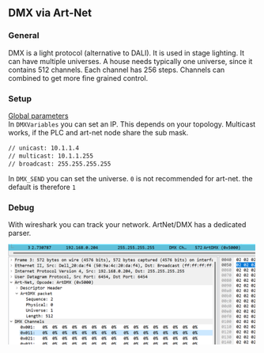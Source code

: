 ## DMX via Art-Net

### **General**

DMX is a light protocol (alternative to DALI). It is used in stage lighting. It can have multiple universes. A house needs typically one universe, since it contains 512 channels. Each channel has 256 steps. Channels can combined to get more fine grained control.

### **Setup**

<ins>Global parameters</ins></br>
In `DMXVariables` you can set an IP. This depends on your topology. Multicast works, if the PLC and art-net node share the sub mask.

    // unicast: 10.1.1.4
    // multicast: 10.1.1.255
    // broadcast: 255.255.255.255

In `DMX_SEND` you can set the universe. `0` is not recommended for art-net. the default is therefore `1`



### **Debug**

With wireshark you can track your network. ArtNet/DMX has a dedicated parser.

<img src="../_img/Wireshark_artnet.png" alt="Wireshark_artnet" width="500"/>

